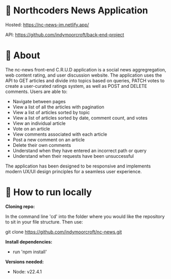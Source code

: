 # 📰 Northcoders News Application

Hosted: https://nc-news-im.netlify.app/

API: https://github.com/indymoorcroft/back-end-project

# 🤖 About

The nc-news front-end C.R.U.D application is a social news aggregregation, web content rating, and user discussion website. The application uses the API to GET articles and divide into topics based on queries, PATCH votes to create a user-curated ratings system, as well as POST and DELETE comments. Users are able to:

- Navigate between pages
- View a list of all the articles with pagination
- View a list of articles sorted by topic
- View a list of articles sorted by date, comment count, and votes
- View an individual article
- Vote on an article
- View comments associated with each article
- Post a new comment on an article
- Delete their own comments
- Understand when they have entered an incorrect path or query
- Understand when their requests have been unsuccessful

The application has been designed to be responsive and implements modern UX/UI design principles for a seamless user experience.

# 📝 How to run locally

**Cloning repo:**

In the command line 'cd' into the folder where you would like the repository to sit in your file structure. Then use:

git clone https://github.com/indymoorcroft/nc-news.git

**Install dependencies:**

- run 'npm install'

**Versions needed:**

- Node: v22.4.1
